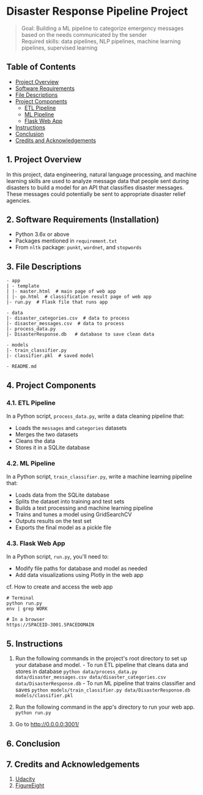 # Disaster Response Pipeline Project
> Goal: Building a ML pipeline to categorize emergency messages based on the needs communicated by the sender <br>
> Required skills: data pipelines, NLP pipelines, machine learning pipelines, supervised learning

## Table of Contents
- [Project Overview](#overview)
- [Software Requirements](#software)
- [File Descriptions](#hierarchy)
- [Project Components](#components)
  - [ETL Pipeline](#etl)
  - [ML Pipeline](#ml)
  - [Flask Web App](#flask)
- [Instructions](#instructions)
- [Conclusion](#conclusion)
- [Credits and Acknowledgements](#credits)

<a id='overview'></a>

## 1. Project Overview
In this project, data engineering, natural language processing, and machine learning skills are used to analyze message data that people sent during disasters to build a model for an API that classifies disaster messages. These messages could potentially be sent to appropriate disaster relief agencies.


<a id='software'></a>

## 2. Software Requirements (Installation)
  * Python 3.6x or above
  * Packages mentioned in `requirement.txt`
  * From `nltk` package: `punkt`, `wordnet`, and `stopwords`


<a id='hierarchy'></a>

## 3. File Descriptions
  ```
  - app
  | - template
  | |- master.html  # main page of web app
  | |- go.html  # classification result page of web app
  |- run.py  # Flask file that runs app
  
  - data
  |- disaster_categories.csv  # data to process 
  |- disaster_messages.csv  # data to process
  |- process_data.py
  |- DisasterResponse.db   # database to save clean data
  
  - models
  |- train_classifier.py
  |- classifier.pkl  # saved model 
  
  - README.md
  ```


<a id='components'></a>

## 4. Project Components

<a id='etl'></a>

###  4.1. ETL Pipeline  
In a Python script, `process_data.py`, write a data cleaning pipeline that:  
  * Loads the `messages` and `categories` datasets  
  * Merges the two datasets
  * Cleans the data
  * Stores it in a SQLite database

<a id='ml'></a>

###  4.2. ML Pipeline
In a Python script, `train_classifier.py`, write a machine learning pipeline that:
  * Loads data from the SQLite database
  * Splits the dataset into training and test sets
  * Builds a text processing and machine learning pipeline
  * Trains and tunes a model using GridSearchCV
  * Outputs results on the test set
  * Exports the final model as a pickle file

<a id='flask'></a>

###  4.3. Flask Web App
In a Python script, `run.py`, you'll need to:
  * Modify file paths for database and model as needed
  * Add data visualizations using Plotly in the web app

  cf. How to create and access the web app
  ```
  # Terminal
  python run.py
  env | grep WORK
     
  # In a browser
  https://SPACEID-3001.SPACEDOMAIN

  ```


<a id='instructions'></a>

## 5. Instructions
  1. Run the following commands in the project's root directory to set up your database and model.
    - To run ETL pipeline that cleans data and stores in database
        `python data/process_data.py data/disaster_messages.csv data/disaster_categories.csv data/DisasterResponse.db`
    - To run ML pipeline that trains classifier and saves
        `python models/train_classifier.py data/DisasterResponse.db models/classifier.pkl`

  2. Run the following command in the app's directory to run your web app. `python run.py`

  3. Go to http://0.0.0.0:3001/


<a id='conclusion'></a>

## 6. Conclusion


<a id='credits'></a>

## 7. Credits and Acknowledgements
  1. [Udacity]()
  2. [FigureEight](https://www.figure-eight.com/)


